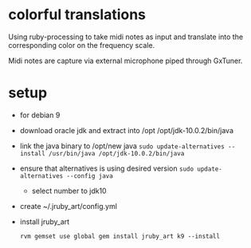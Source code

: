 # colorful translations

Using ruby-processing to take midi notes as input and translate into
the corresponding color on the frequency scale.

Midi notes are capture via external microphone piped through GxTuner.

# setup

* for debian 9

* download oracle jdk and extract into /opt
/opt/jdk-10.0.2/bin/java


* link the java binary to /opt/new java
`sudo update-alternatives --install /usr/bin/java /opt/jdk-10.0.2/bin/java`

* ensure that alternatives is using desired version
`sudo update-alternatives --config java`
  * select number to jdk10

* create ~/.jruby_art/config.yml

* install jruby_art

  `rvm gemset use global
  gem install jruby_art
  k9 --install`
